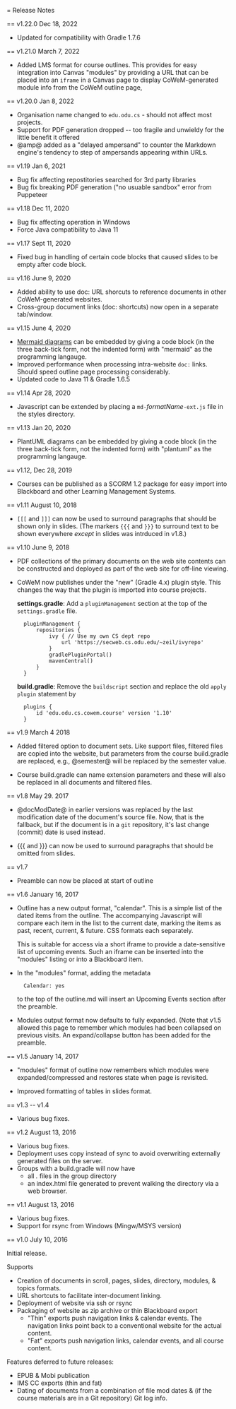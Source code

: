 = Release Notes

== v1.22.0 Dec 18, 2022

* Updated for compatibility with Gradle 1.7.6

== v1.21.0 March 7, 2022

* Added LMS format for course outlines.  This provides for easy
  integration into Canvas "modules" by providing a URL that can be
  placed into an `iframe` in a Canvas page to display CoWeM-generated
  module info from the CoWeM outline page,

== v1.20.0 Jan 8, 2022

* Organisation name changed to `edu.odu.cs` - should not affect most projects.
* Support for PDF generation dropped -- too fragile and unwieldy for
  the little benefit it offered
* @amp@ added as a "delayed ampersand" to counter the Markdown
  engine's tendency to step of ampersands appearing within URLs.

== v1.19 Jan 6, 2021

* Bug fix affecting repostitories searched for 3rd party libraries
* Bug fix breaking PDF generation ("no usuable sandbox" error from Puppeteer

== v1.18 Dec 11, 2020

* Bug fix affecting operation in Windows
* Force Java compatibility to Java 11


== v1.17 Sept 11, 2020

* Fixed bug in handling of certain code blocks that caused slides to be empty
  after code block.

== v1.16 June 9, 2020

* Added ability to use doc: URL shorcuts to reference documents in other CoWeM-generated
  websites.
* Cross-group document links (doc: shortcuts) now open in a separate tab/window.

== v1.15 June 4, 2020

* [Mermaid diagrams](https://mermaid-js.github.io/mermaid/#/) can be
  embedded by giving a code block (in the three back-tick form, not
  the indented form) with "mermaid" as the programming langauge.
* Improved performance when processing intra-website `doc:` links. Should speed outline
  page processing considerably.
* Updated code to Java 11 & Gradle 1.6.5

== v1.14 Apr 28, 2020

* Javascript can be extended by placing a `md-`_formatName_`-ext.js` file in
  the styles directory.

== v1.13 Jan 20, 2020

* PlantUML diagrams can be embedded by giving a code block (in the
  three back-tick form, not the indented form) with "plantuml" as the
  programming langauge.

== v1.12, Dec 28, 2019

* Courses can be published as a SCORM 1.2 package for easy import into
  Blackboard and other Learning Management Systems.


== v1.11 August 10, 2018

* `[[[` and `]]]` can now be used to surround paragraphs that should be
  shown only in slides.   (The markers `{{{` and `}}}` to surround text to
  be shown everywhere _except_ in slides was intrduced in v1.8.)

== v1.10 June 9, 2018

* PDF collections of the primary documents on the web site contents can be
  constructed and deployed as part of the web site for off-line viewing. 
  
* CoWeM now publishes under the "new" (Gradle 4.x) plugin style. This
  changes the way that the plugin is imported into course projects.
  
    __settings.gradle__: Add a `pluginManagement` section at the top of the
    `settings.gradle` file.
    
        pluginManagement {
            repositories {
                ivy { // Use my own CS dept repo
                    url 'https://secweb.cs.odu.edu/~zeil/ivyrepo'
                }
                gradlePluginPortal()        
                mavenCentral()
            }
        }
   
    __build.gradle__: Remove the `buildscript` section and replace the old
    `apply plugin` statement by
    
        plugins {
            id 'edu.odu.cs.cowem.course' version '1.10'
        }
  
== v1.9 March 4 2018

* Added filtered option to document sets.  Like support files, filtered files
  are copied into the website, but parameters from the course build.gradle
  are replaced, e.g., @semester@ will be replaced by the semester value.
  
* Course build.gradle can name extension parameters and these will also be
  replaced in all documents and filtered files. 

== v1.8 May 29. 2017

* @docModDate@ in earlier versions was replaced by the last
  modification date of the document's source file. Now, that is the
  fallback, but if the document is in a `git` repository, it's last
  change (commit) date is used instead.

* {{{ and }}} can now be used to surround paragraphs that should be
  omitted from slides.
  
== v1.7 

* Preamble can now be placed at start of outline


== v1.6 January 16, 2017

* Outline has a new output format, "calendar". This is a simple list
  of the dated items from the outline. The accompanying Javascript
  will compare each item in the list to the current date, marking the
  items as past, recent, current, & future.  CSS formats each
  separately.

  This is suitable for access via a short iframe to provide a
  date-sensitive list of upcoming events. Such an iframe can be
  inserted into the "modules" listing or into a Blackboard item.

* In the "modules" format, adding the metadata

        Calendar: yes

    to the top of the outline.md will insert an Upcoming Events
    section after the preamble.

* Modules output format now defaults to fully expanded. (Note that
  v1.5 allowed this page to remember which modules had been collapsed
  on previous visits.  An expand/collapse button has been added for
  the preamble.

	
  
== v1.5 January 14, 2017

* "modules" format of outline now remembers which modules were
  expanded/compressed and restores state when page is revisited.

* Improved formatting of tables in slides format.


== v1.3 -- v1.4

* Various bug fixes.

== v1.2 August 13, 2016

* Various bug fixes.
* Deployment uses copy instead of sync to avoid overwriting externally
  generated files on the server.
* Groups with a build.gradle will now have
    - all *.* files in the group directory
	- an index.html file generated to prevent walking the directory
      via a web browser.

== v1.1 August 13, 2016

* Various bug fixes.
* Support for rsync from Windows (Mingw/MSYS version)


== v1.0 July 10, 2016

Initial release.

Supports

* Creation of documents in scroll, pages, slides, directory,
  modules, & topics formats.
* URL shortcuts to facilitate inter-document linking.
* Deployment of website via ssh or rsync
* Packaging of website as zip archive or thin Blackboard export
    * "Thin" exports push navigation links & calendar events. The navigation
       links point back to a conventional website for the actual content.
    * "Fat" exports push navigation links, calendar events, and all course
       content.
       
Features deferred to future releases:
* EPUB & Mobi publication
* IMS CC exports (thin and fat)
* Dating of documents from a combination of file mod dates &
  (if the course materials are in a Git repository) Git log info.
